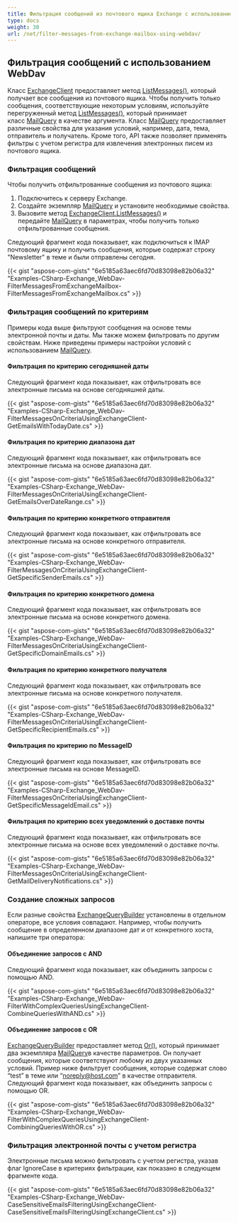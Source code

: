 ```yaml
---
title: Фильтрация сообщений из почтового ящика Exchange с использованием WebDav
type: docs
weight: 30
url: /net/filter-messages-from-exchange-mailbox-using-webdav/
---
```



## **Фильтрация сообщений с использованием WebDav**
Класс [ExchangeClient](https://apireference.aspose.com/email/net/aspose.email.clients.exchange.dav/exchangeclient) предоставляет метод [ListMessages()](https://apireference.aspose.com/email/net/aspose.email.clients.exchange.dav/exchangeclient/methods/listmessages/index), который получает все сообщения из почтового ящика. Чтобы получить только сообщения, соответствующие некоторым условиям, используйте перегруженный метод [ListMessages()](https://apireference.aspose.com/email/net/aspose.email.clients.exchange.dav.exchangeclient/listmessages/methods/2), который принимает класс [MailQuery](https://apireference.aspose.com/email/net/aspose.email.tools.search/mailquery) в качестве аргумента. Класс [MailQuery](https://apireference.aspose.com/email/net/aspose.email.tools.search/mailquery) предоставляет различные свойства для указания условий, например, дата, тема, отправитель и получатель. Кроме того, API также позволяет применять фильтры с учетом регистра для извлечения электронных писем из почтового ящика.
### **Фильтрация сообщений**
Чтобы получить отфильтрованные сообщения из почтового ящика:

1. Подключитесь к серверу Exchange.
1. Создайте экземпляр [MailQuery](https://apireference.aspose.com/email/net/aspose.email.tools.search/mailquery) и установите необходимые свойства.
1. Вызовите метод [ExchangeClient.ListMessages()](https://apireference.aspose.com/email/net/aspose.email.clients.exchange.dav.exchangeclient/listmessages/methods/2) и передайте [MailQuery](https://apireference.aspose.com/email/net/aspose.email.tools.search/mailquery) в параметрах, чтобы получить только отфильтрованные сообщения.

Следующий фрагмент кода показывает, как подключиться к IMAP почтовому ящику и получить сообщения, которые содержат строку "Newsletter" в теме и были отправлены сегодня.



{{< gist "aspose-com-gists" "6e5185a63aec6fd70d83098e82b06a32" "Examples-CSharp-Exchange_WebDav-FilterMessagesFromExchangeMailbox-FilterMessagesFromExchangeMailbox.cs" >}}
### **Фильтрация сообщений по критериям**
Примеры кода выше фильтруют сообщения на основе темы электронной почты и даты. Мы также можем фильтровать по другим свойствам. Ниже приведены примеры настройки условий с использованием [MailQuery](https://apireference.aspose.com/email/net/aspose.email.tools.search/mailquery).
#### **Фильтрация по критерию сегодняшней даты**
Следующий фрагмент кода показывает, как отфильтровать все электронные письма на основе сегодняшней даты.



{{< gist "aspose-com-gists" "6e5185a63aec6fd70d83098e82b06a32" "Examples-CSharp-Exchange_WebDav-FilterMessagesOnCriteriaUsingExchangeClient-GetEmailsWithTodayDate.cs" >}}
#### **Фильтрация по критерию диапазона дат**
Следующий фрагмент кода показывает, как отфильтровать все электронные письма на основе диапазона дат.

{{< gist "aspose-com-gists" "6e5185a63aec6fd70d83098e82b06a32" "Examples-CSharp-Exchange_WebDav-FilterMessagesOnCriteriaUsingExchangeClient-GetEmailsOverDateRange.cs" >}}
#### **Фильтрация по критерию конкретного отправителя**
Следующий фрагмент кода показывает, как отфильтровать все электронные письма на основе конкретного отправителя.



{{< gist "aspose-com-gists" "6e5185a63aec6fd70d83098e82b06a32" "Examples-CSharp-Exchange_WebDav-FilterMessagesOnCriteriaUsingExchangeClient-GetSpecificSenderEmails.cs" >}}
#### **Фильтрация по критерию конкретного домена**
Следующий фрагмент кода показывает, как отфильтровать все электронные письма на основе конкретного домена.



{{< gist "aspose-com-gists" "6e5185a63aec6fd70d83098e82b06a32" "Examples-CSharp-Exchange_WebDav-FilterMessagesOnCriteriaUsingExchangeClient-GetSpecificDomainEmails.cs" >}}
#### **Фильтрация по критерию конкретного получателя**
Следующий фрагмент кода показывает, как отфильтровать все электронные письма на основе конкретного получателя.



{{< gist "aspose-com-gists" "6e5185a63aec6fd70d83098e82b06a32" "Examples-CSharp-Exchange_WebDav-FilterMessagesOnCriteriaUsingExchangeClient-GetSpecificRecipientEmails.cs" >}}
#### **Фильтрация по критерию по MessageID**
Следующий фрагмент кода показывает, как отфильтровать все электронные письма на основе MessageID.



{{< gist "aspose-com-gists" "6e5185a63aec6fd70d83098e82b06a32" "Examples-CSharp-Exchange_WebDav-FilterMessagesOnCriteriaUsingExchangeClient-GetSpecificMessageIdEmail.cs" >}}
#### **Фильтрация по критерию всех уведомлений о доставке почты**
Следующий фрагмент кода показывает, как отфильтровать все электронные письма на основе всех уведомлений о доставке почты.



{{< gist "aspose-com-gists" "6e5185a63aec6fd70d83098e82b06a32" "Examples-CSharp-Exchange_WebDav-FilterMessagesOnCriteriaUsingExchangeClient-GetMailDeliveryNotifications.cs" >}}
### **Создание сложных запросов**
Если разные свойства [ExchangeQueryBuilder](https://apireference.aspose.com/email/net/aspose.email.clients.exchange/exchangequerybuilder) установлены в отдельном операторе, все условия совпадают. Например, чтобы получить сообщение в определенном диапазоне дат и от конкретного хоста, напишите три оператора:
#### **Объединение запросов с AND**
Следующий фрагмент кода показывает, как объединить запросы с помощью AND.



{{< gist "aspose-com-gists" "6e5185a63aec6fd70d83098e82b06a32" "Examples-CSharp-Exchange_WebDav-FilterWithComplexQueriesUsingExchangeClient-CombineQueriesWithAND.cs" >}}

#### **Объединение запросов с OR**

[ExchangeQueryBuilder](https://apireference.aspose.com/email/net/aspose.email.clients.exchange/exchangequerybuilder) предоставляет метод [Or()](https://apireference.aspose.com/email/net/aspose.email.tools.search/mailquerybuilder/methods/or), который принимает два экземпляра [MailQuery](https://apireference.aspose.com/email/net/aspose.email.tools.search/mailquery)в качестве параметров. Он получает сообщения, которые соответствуют любому из двух указанных условий. Пример ниже фильтрует сообщения, которые содержат слово “test” в теме или “noreply@host.com” в качестве отправителя. Следующий фрагмент кода показывает, как объединить запросы с помощью OR.



{{< gist "aspose-com-gists" "6e5185a63aec6fd70d83098e82b06a32" "Examples-CSharp-Exchange_WebDav-FilterWithComplexQueriesUsingExchangeClient-CombiningQueriesWithOR.cs" >}}
### **Фильтрация электронной почты с учетом регистра**
Электронные письма можно фильтровать с учетом регистра, указав флаг IgnoreCase в критериях фильтрации, как показано в следующем фрагменте кода.



{{< gist "aspose-com-gists" "6e5185a63aec6fd70d83098e82b06a32" "Examples-CSharp-Exchange_WebDav-CaseSensitiveEmailsFilteringUsingExchangeClient-CaseSensitiveEmailsFilteringUsingExchangeClient.cs" >}}